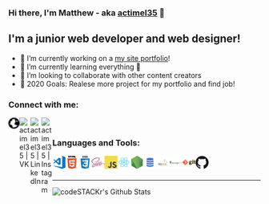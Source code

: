 ### Hi there, I'm Matthew - aka [actimel35](actimel35.ru) 👋

## I'm a junior web developer and web designer!
- 🔭 I’m currently working on a [my site portfolio](actimel35.ru)!
- 🌱 I’m currently learning everything 🤣
- 👯 I’m looking to collaborate with other content creators
- 🥅 2020 Goals: Realese more project for my portfolio and find job!

### Connect with me:

[<img align="left" alt="actimel35.ru" width="22px" src="https://raw.githubusercontent.com/iconic/open-iconic/master/svg/globe.svg" />](https://github.com/actimel35)
[<img align="left" alt="actimel35 | VK" width="22px" src="https://cdn.jsdelivr.net/npm/simple-icons@v3/icons/vk.svg" />](https://vk.com/actimel35)
[<img align="left" alt="actimel35 | LinkedIn" width="22px" src="https://cdn.jsdelivr.net/npm/simple-icons@v3/icons/linkedin.svg" />](https://www.linkedin.com/in/matvey-baygin-6875a81b4/)
[<img align="left" alt="actimel35 | Instagram" width="22px" src="https://cdn.jsdelivr.net/npm/simple-icons@v3/icons/instagram.svg" />](https://www.instagram.com/actimel35/)

<br />

### Languages and Tools:

[<img align="left" alt="Visual Studio Code" width="26px" src="https://raw.githubusercontent.com/github/explore/80688e429a7d4ef2fca1e82350fe8e3517d3494d/topics/visual-studio-code/visual-studio-code.png" />]()
[<img align="left" alt="HTML5" width="26px" src="https://raw.githubusercontent.com/github/explore/80688e429a7d4ef2fca1e82350fe8e3517d3494d/topics/html/html.png" />]()
[<img align="left" alt="CSS3" width="26px" src="https://raw.githubusercontent.com/github/explore/80688e429a7d4ef2fca1e82350fe8e3517d3494d/topics/css/css.png" />]()
[<img align="left" alt="Sass" width="26px" src="https://raw.githubusercontent.com/github/explore/80688e429a7d4ef2fca1e82350fe8e3517d3494d/topics/sass/sass.png" />]()
[<img align="left" alt="JavaScript" width="26px" src="https://raw.githubusercontent.com/github/explore/80688e429a7d4ef2fca1e82350fe8e3517d3494d/topics/javascript/javascript.png" />]()
[<img align="left" alt="React" width="26px" src="https://raw.githubusercontent.com/github/explore/80688e429a7d4ef2fca1e82350fe8e3517d3494d/topics/react/react.png" />]()
[<img align="left" alt="Node.js" width="26px" src="https://raw.githubusercontent.com/github/explore/80688e429a7d4ef2fca1e82350fe8e3517d3494d/topics/nodejs/nodejs.png" />]()
[<img align="left" alt="SQL" width="26px" src="https://raw.githubusercontent.com/github/explore/80688e429a7d4ef2fca1e82350fe8e3517d3494d/topics/sql/sql.png" />]()
[<img align="left" alt="MySQL" width="26px" src="https://raw.githubusercontent.com/github/explore/80688e429a7d4ef2fca1e82350fe8e3517d3494d/topics/mysql/mysql.png" />]()
[<img align="left" alt="MongoDB" width="26px" src="https://raw.githubusercontent.com/github/explore/80688e429a7d4ef2fca1e82350fe8e3517d3494d/topics/mongodb/mongodb.png" />]()
[<img align="left" alt="Git" width="26px" src="https://raw.githubusercontent.com/github/explore/80688e429a7d4ef2fca1e82350fe8e3517d3494d/topics/git/git.png" />]()
[<img align="left" alt="GitHub" width="26px" src="https://raw.githubusercontent.com/github/explore/78df643247d429f6cc873026c0622819ad797942/topics/github/github.png" />]()


<br />
<br />

---
<img align="left" alt="codeSTACKr's Github Stats" src="https://github-readme-stats.vercel.app/api?username=actimel35&show_icons=true&hide_border=true" />
